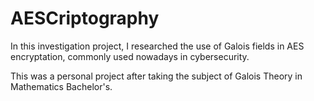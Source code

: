 # AESCriptography
In this investigation project, I researched the use of Galois fields in AES encryptation, commonly used nowadays in cybersecurity. 

This was a personal project after taking the subject of Galois Theory in Mathematics Bachelor's.
